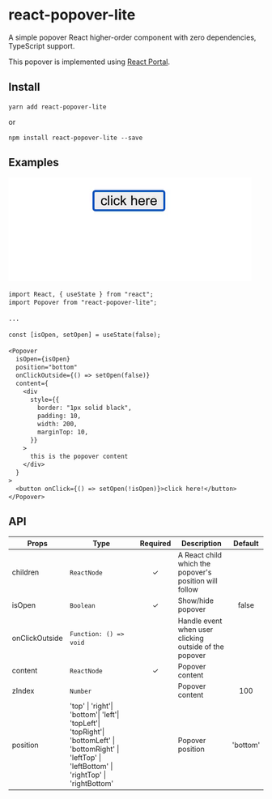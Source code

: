# react-popover-lite

A simple popover React higher-order component with zero dependencies, TypeScript support.

This popover is implemented using [React Portal](https://reactjs.org/docs/portals.html).

## Install

```shell
yarn add react-popover-lite
```

or

```shell
npm install react-popover-lite --save
```

## Examples

![Demo](./demo.gif)

```JSX
import React, { useState } from "react";
import Popover from "react-popover-lite";

...

const [isOpen, setOpen] = useState(false);

<Popover
  isOpen={isOpen}
  position="bottom"
  onClickOutside={() => setOpen(false)}
  content={
    <div
      style={{
        border: "1px solid black",
        padding: 10,
        width: 200,
        marginTop: 10,
      }}
    >
      this is the popover content
    </div>
  }
>
  <button onClick={() => setOpen(!isOpen)}>click here!</button>
</Popover>
```

## API

| <b>Props<b>    | Type                                                                                                                                                      | Required | Description                                            | Default  |
| -------------- | --------------------------------------------------------------------------------------------------------------------------------------------------------- | :------: | ------------------------------------------------------ | :------: |
| children       | `ReactNode`                                                                                                                                               |    ✓     | A React child which the popover's position will follow |          |
| isOpen         | `Boolean`                                                                                                                                                 |    ✓     | Show/hide popover                                      |  false   |
| onClickOutside | `Function: () => void`                                                                                                                                    |          | Handle event when user clicking outside of the popover |          |
| content        | `ReactNode`                                                                                                                                               |    ✓     | Popover content                                        |          |
| zIndex         | `Number`                                                                                                                                                  |          | Popover content                                        |   100    |
| position       | 'top' \| 'right'\| 'bottom'\| 'left'\| 'topLeft'\| 'topRight'\| 'bottomLeft' \| 'bottomRight' \| 'leftTop' \| 'leftBottom' \| 'rightTop' \| 'rightBottom' |          | Popover position                                       | 'bottom' |
